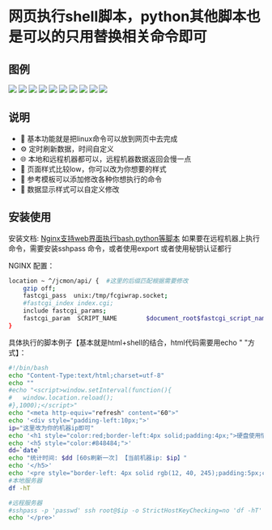 
# 网页执行shell脚本，python其他脚本也是可以的只用替换相关命令即可

## 图例
![](https://img.jinchuang.org/github/fcgiwrap-shelllog1.png)
![](https://img.jinchuang.org/github/fcgiwrap-shelllog2.png)
![](https://img.jinchuang.org/github/fcgiwraphome.png)
![](https://img.jinchuang.org/github/fcgiwrapllist1.png)
![](https://img.jinchuang.org/github/fcgiwrapdisk.png)
![](https://img.jinchuang.org/github/fcgiwrapps.png)
![](https://img.jinchuang.org/github/fcgiwrap-server.png)
![](https://img.jinchuang.org/github/fcgiwrapssh.png)
![](https://img.jinchuang.org/github/fcgiwrapuptime.png)
![](https://img.jinchuang.org/github/fcgiwrap-shellmenu.png)


## 说明

- :gem: 基本功能就是把linux命令可以放到网页中去完成
- :gear: 定时刷新数据，时间自定义
- :globe_with_meridians: 本地和远程机器都可以，远程机器数据返回会慢一点
- :triangular_ruler: 页面样式比较low，你可以改为你想要的样式
- :rocket: 参考模板可以添加修改各种你想执行的命令
- :1234: 数据显示样式可以自定义修改

## 安装使用
安装文档: [Nginx支持web界面执行bash.python等脚本](https://me.jinchuang.org/archives/114.html)
如果要在远程机器上执行命令，需要安装sshpass 命令，或者使用export 或者使用秘钥认证都行

NGINX 配置：
```bash
location ~ ^/jcmon/api/ {  #这里的后缀匹配根据需要修改
	gzip off;
	fastcgi_pass  unix:/tmp/fcgiwrap.socket;
	#fastcgi_index index.cgi;
	include fastcgi_params;
	fastcgi_param  SCRIPT_NAME        $document_root$fastcgi_script_name;
}

```
具体执行的脚本例子【基本就是html+shell的结合，html代码需要用echo " "方式】：
```bash
#!/bin/bash
echo "Content-Type:text/html;charset=utf-8"
echo "" 
#echo "<script>window.setInterval(function(){
#	window.location.reload();
#},1000);</script>"
echo "<meta http-equiv="refresh" content="60">"
echo '<div style="padding-left:10px;">'
ip="这里改为你的机器ip即可"
echo '<h1 style="color:red;border-left:4px solid;padding:4px;">硬盘使用情况</h1>'
echo '<h5 style="color:#848484;">'
dd=`date`
echo "统计时间: $dd [60s刷新一次] 【当前机器ip: $ip】"
echo '</h5>'
echo '<pre style="border-left: 4px solid rgb(12, 40, 245);padding:5px;color:#fff;">'
#本地服务器
df -hT

#远程服务器
#sshpass -p 'passwd' ssh root@$ip -o StrictHostKeyChecking=no 'df -hT'
echo '</pre>'
```


